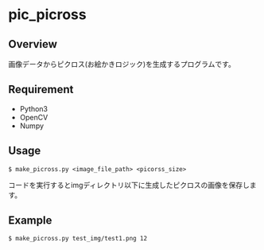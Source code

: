 pic_picross
===

## Overview
画像データからピクロス(お絵かきロジック)を生成するプログラムです。

## Requirement
- Python3
- OpenCV
- Numpy

## Usage
`$ make_picross.py <image_file_path> <picorss_size>`

コードを実行するとimgディレクトリ以下に生成したピクロスの画像を保存します。

## Example
`$ make_picross.py test_img/test1.png 12`
